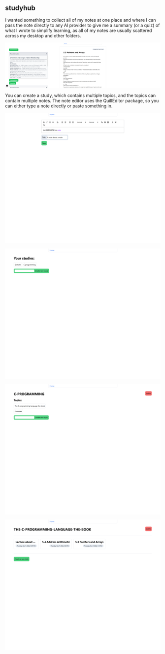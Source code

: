 ## studyhub

I wanted something to collect all of my notes at one place and where I can pass
the note directly to any AI provider to give me a summary (or a quiz) of what
I wrote to simplify learning, as all of my notes are usually scattered across my
desktop and other folders.

![cropped view](./public/cropped-view.png)

You can create a study, which contains multiple topics, and the topics can contain
multiple notes. The note editor uses the QuillEditor package, so you can either
type a note directly or paste something in.

![edit notes](./public/edit-note.png)

![edit notes](./public/studies.png)

![edit notes](./public/topics.png)

![edit notes](./public/notes.png)
